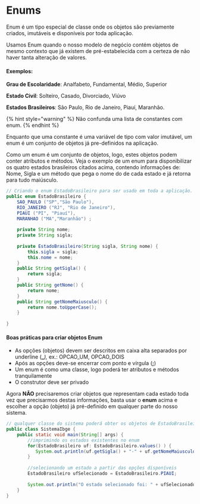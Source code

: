 # Enums

Enum é um tipo especial de classe onde os objetos são previamente criados, imutáveis e disponíveis por toda aplicação.

Usamos Enum quando o nosso modelo de negócio contém objetos de mesmo contexto que já existem de pré-estabelecida com a certeza de não haver tanta alteração de valores.

#### **Exemplos:**

**Grau de Escolaridade**: Analfabeto, Fundamental, Médio, Superior

**Estado Civil**: Solteiro, Casado, Divorciado, Viúvo

**Estados Brasileiros**: São Paulo, Rio de Janeiro, Piauí, Maranhão.

{% hint style="warning" %}
Não confunda uma lista de constantes com enum.
{% endhint %}

Enquanto que uma constante é uma variável de tipo com valor imutável, um enum é um conjunto de objetos já pre-definidos na aplicação.

Como um enum é um conjunto de objetos, logo, estes objetos podem conter atributos e métodos. Veja o exemplo de um enum para disponibilizar os quatro estados brasileiros citados acima, contendo informações de: Nome, Sigla e um método que pega o nome do de cada estado e já retorna para tudo maiúsculo.

```java
// Criando o enum EstadoBrasileiro para ser usado em toda a aplicação.
public enum EstadoBrasileiro {
	SAO_PAULO ("SP","São Paulo"),
	RIO_JANEIRO ("RJ", "Rio de Janeiro"),
	PIAUI ("PI", "Piauí"),
	MARANHAO ("MA","Maranhão") ;
	
	private String nome;
	private String sigla;
	
	private EstadoBrasileiro(String sigla, String nome) {
		this.sigla = sigla;
		this.nome = nome;
	}
	public String getSigla() {
		return sigla;
	}
	public String getNome() {
		return nome;
	}
	public String getNomeMaiusculo() {
		return nome.toUpperCase();
	}
	
}

```

#### Boas práticas para criar objetos Enum

* As opções (objetos) devem ser descritos em caixa alta separados por underline (**\_**_),_ ex.: OPCAO\_UM, OPCAO\_DOIS
* Após as opções deve-se encerrar com ponto e vírgula (**;**)
* Um enum é como uma classe, logo poderá ter atributos e métodos tranquilamente
* O construtor deve ser privado



Agora **NÃO** precisaremos criar objetos que representam cada estado toda vez que precisarmos destas informações, basta usar o **enum** acima e escolher a opção (objeto) já pré-definido em qualquer parte do nosso sistema.

```java
// qualquer classe do sistema poderá obter os objetos de EstadoBrasileiro
public class SistemaIbge {
	public static void main(String[] args) {
		//imprimindo os estados existentes no enum
		for(EstadoBrasileiro uf: EstadoBrasileiro.values() ) {
		   System.out.println(uf.getSigla() + "-" + uf.getNomeMaiusculo());
		}
		
		//selecionando um estado a partir das opções disponíveis
		EstadoBrasileiro ufSelecionado = EstadoBrasileiro.PIAUI;
		
		System.out.println("O estado selecionado foi: " + ufSelecionado.getNome());
	}
}

```
